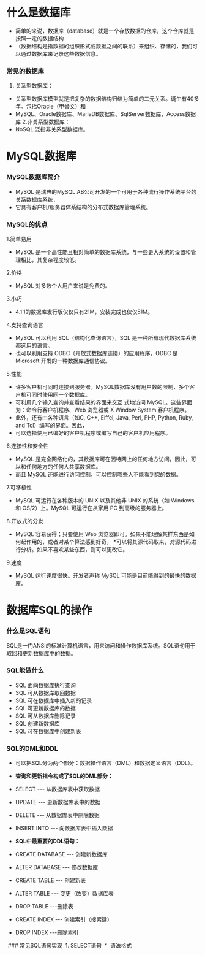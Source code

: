 # 什么是数据库
* 简单的来说，数据库（database）就是一个存放数据的仓库，这个仓库就是按照一定的数据结构
* （数据结构是指数据的组织形式或数据之间的联系）来组织、存储的，我们可以通过数据库来记录这些数据信息。
### 常见的数据库
1. 关系型数据库：
* 关系型数据库模型就是把复杂的数据结构归结为简单的二元关系。诞生有40多年。包括Oracle（甲骨文）和
* MySQL、Oracle数据库、MariaDB数据库、SqlServer数据库、Access数据库
2.非关系型数据库：
* NoSQL,泛指非关系型数据库。

# MySQL数据库
### MySQL数据库简介
*   MySQL 是瑞典的MySQL AB公司开发的一个可用于各种流行操作系统平台的关系数据库系统，
* 它具有客户机/服务器体系结构的分布式数据库管理系统。
### MySQL的优点
1.简单易用
* MySQL 是一个高性能且相对简单的数据库系统，与一些更大系统的设置和管理相比，其复杂程度较低。

2.价格
* MySQL 对多数个人用户来说是免费的。

3.小巧
* 4.1.1的数据库发行版仅仅只有21M，安装完成也仅仅51M。

4.支持查询语言
* MySQL 可以利用 SQL（结构化查询语言），SQL 是一种所有现代数据库系统都选用的语言。
* 也可以利用支持 ODBC（开放式数据库连接）的应用程序，ODBC 是 Microsoft 开发的一种数据库通信协议。

5.性能
* 许多客户机可同时连接到服务器。MySQL数据库没有用户数的限制，多个客户机可同时使用同一个数据库。
* 可利用几个输入查询并查看结果的界面来交互 式地访问 MySQL。这些界面为：命令行客户机程序、Web 浏览器或 X Window System 客户机程序。
* 此外，还有由各种语言（如C, C++, Eiffel, Java, Perl, PHP, Python, Ruby, and Tcl）编写的界面。因此，
* 可以选择使用已编好的客户机程序或编写自己的客户机应用程序。

6.连接性和安全性
* MySQL 是完全网络化的，其数据库可在因特网上的任何地方访问，因此，可以和任何地方的任何人共享数据库。
* 而且 MySQL 还能进行访问控制，可以控制哪些人不能看到您的数据。

7.可移植性
* MySQL 可运行在各种版本的 UNIX 以及其他非 UNIX 的系统（如 Windows 和 OS/2）上。MySQL 可运行在从家用 PC 到高级的服务器上。

8.开放式的分发
* MySQL 容易获得；只要使用 Web 浏览器即可。如果不能理解某样东西是如何起作用的，或者对某个算法感到好奇，
*可以将其源代码取来，对源代码进行分析。如果不喜欢某些东西，则可以更改它。

9.速度
* MySQL 运行速度很快。开发者声称 MySQL 可能是目前能得到的最快的数据库。

# 数据库SQL的操作
### 什么是SQL语句
SQL是一门ANSI的标准计算机语言，用来访问和操作数据库系统。SQL语句用于取回和更新数据库中的数据。
### SQL能做什么
* SQL 面向数据库执行查询
* SQL 可从数据库取回数据
* SQL 可在数据库中插入新的记录
* SQL 可更新数据库的数据
* SQL 可从数据库删除记录
* SQL 创建新数据库
* SQL 可在数据库中创建新表

### SQL的DML和DDL
* 可以把SQL分为两个部分：数据操作语言（DML）和数据定义语言（DDL）。
* **查询和更新指令构成了SQL的DML部分：**
* SELECT --- 从数据库表中获取数据
* UPDATE --- 更新数据库表中的数据
* DELETE --- 从数据库表中删除数据
* INSERT INTO --- 向数据库表中插入数据

* **SQL中最重要的DDL语句：**
* CREATE DATABASE --- 创建新数据库
* ALTER DATABASE --- 修改数据库
* CREATE TABLE --- 创建新表
* ALTER TABLE --- 变更（改变）数据库表
* DROP TABLE ---删除表
* CREATE INDEX --- 创建索引（搜索键）
* DROP INDEX ---删除索引

  ### 常见SQL语句实现
  1. SELECT语句
  * 
  语法格式

























